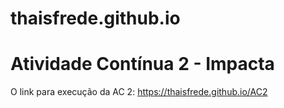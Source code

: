# thaisfrede.github.io
# Atividade Contínua 2 - Impacta

O link para execução da AC 2:
https://thaisfrede.github.io/AC2
